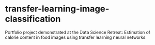 # transfer-learning-image-classification
Portfolio project demonstrated at the Data Science Retreat: Estimation of calorie content in food images using transfer learning neural networks
